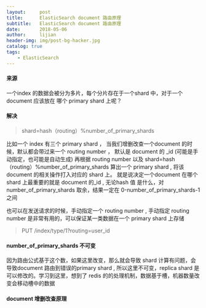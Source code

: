 ```yaml
---
layout:     post
title:      ElasticSearch document 路由原理
subtitle:   ElasticSearch document 路由原理
date:       2018-05-06
author:     lijian
header-img: img/post-bg-hacker.jpg
catalog: true
tags:
    - ElasticSearch
---
```



#### 来源

一个index 的数据会被分为多片，每个分片存在于一个shard 中，对于一个document 应该放在 哪个 primary shard 上呢？ 

#### 解决

> shard=hash（routing）%number_of_primary_shards

比如一个 index 有三个 primary shard ， 
当我们增删改查一个document 的时候，默认都会带过来一个 routing number ， 默认是 document 的 _id (可能是手动指定，也可能是自动生成)
再根据 routing number 以及 shard=hash（routing）%number_of_primary_shards 算出一个 primary shard , 将该 document 的相关操作打入对应的 shard 上。
就是说决定一个document 在哪个shard 上最重要的就是 document 的_id , 无论hash 值 是什么，对 number_of_primary_shards 取余，结果一定在 0-number_of_primary_shards-1 之间

也可以在发送请求的时候，手动指定一个 routing number , 手动指定 routing number 是非常有用的，可以保证某一类数据在一个 primary shard 上存储

> PUT /index/type/1?routing=user_id

#### number_of_primary_shards 不可变

因为路由公式基于这个数，如果这里改变，那么就会导致 shard 计算有问题，会导致document 路由到错误的primary shard , 所以这里不可变，replica shard 是可以修改的。学习到这里，想到了 redis 的的处理机制，数据基于槽，机器数量改变会移动槽中的数据

#### document 增删改查原理

